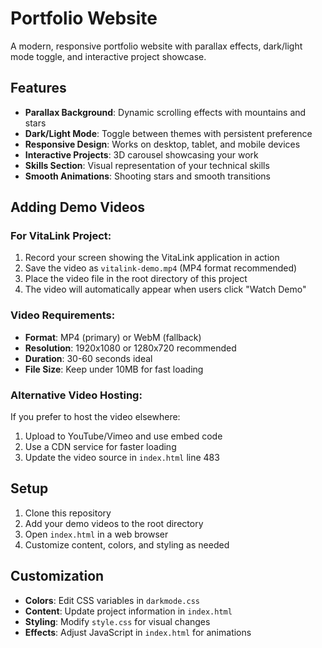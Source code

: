 # Portfolio Website

A modern, responsive portfolio website with parallax effects, dark/light mode toggle, and interactive project showcase.

## Features

- **Parallax Background**: Dynamic scrolling effects with mountains and stars
- **Dark/Light Mode**: Toggle between themes with persistent preference
- **Responsive Design**: Works on desktop, tablet, and mobile devices
- **Interactive Projects**: 3D carousel showcasing your work
- **Skills Section**: Visual representation of your technical skills
- **Smooth Animations**: Shooting stars and smooth transitions

## Adding Demo Videos

### For VitaLink Project:
1. Record your screen showing the VitaLink application in action
2. Save the video as `vitalink-demo.mp4` (MP4 format recommended)
3. Place the video file in the root directory of this project
4. The video will automatically appear when users click "Watch Demo"

### Video Requirements:
- **Format**: MP4 (primary) or WebM (fallback)
- **Resolution**: 1920x1080 or 1280x720 recommended
- **Duration**: 30-60 seconds ideal
- **File Size**: Keep under 10MB for fast loading

### Alternative Video Hosting:
If you prefer to host the video elsewhere:
1. Upload to YouTube/Vimeo and use embed code
2. Use a CDN service for faster loading
3. Update the video source in `index.html` line 483

## Setup

1. Clone this repository
2. Add your demo videos to the root directory
3. Open `index.html` in a web browser
4. Customize content, colors, and styling as needed

## Customization

- **Colors**: Edit CSS variables in `darkmode.css`
- **Content**: Update project information in `index.html`
- **Styling**: Modify `style.css` for visual changes
- **Effects**: Adjust JavaScript in `index.html` for animations
